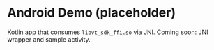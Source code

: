 # Android Demo (placeholder)

Kotlin app that consumes `libvt_sdk_ffi.so` via JNI.
Coming soon: JNI wrapper and sample activity.
